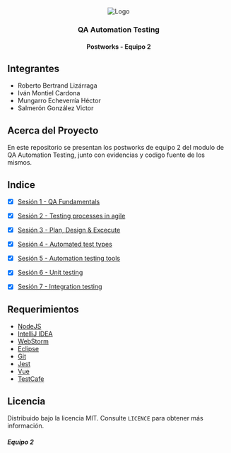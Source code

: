<!-- PROJECT LOGO -->
<br />
<p align="center">
  <a>
    <img src="https://upload.wikimedia.org/wikipedia/commons/4/43/Cognizant_logo_2022.svg" alt="Logo">
  </a>

<h3 align="center">QA Automation Testing</h3>
<h4 align="center">Postworks - Equipo 2</h4>

## Integrantes

* Roberto Bertrand Lizárraga
* Iván Montiel Cardona
* Mungarro Echeverría Héctor
* Salmerón González Victor

## Acerca del Proyecto
En este repositorio se presentan los postworks de equipo 2 del modulo de QA Automation Testing, junto con evidencias y 
codigo fuente de los mismos.

## Indice

- [X] [Sesión 1 - QA Fundamentals](https://github.com/victorjair/bedupostwork/tree/master/Sesion%201)
- [X] [Sesión 2 - Testing processes in agile](https://github.com/victorjair/bedupostwork/tree/master/Sesion%202)
- [X] [Sesión 3 - Plan, Design & Excecute](https://github.com/victorjair/bedupostwork/tree/master/Sesion%203)
- [X] [Sesión 4 - Automated test types](https://github.com/victorjair/bedupostwork/tree/master/Sesion%204)
- [X] [Sesión 5 - Automation testing tools](https://github.com/victorjair/bedupostwork/tree/master/Sesion%205)
- [X] [Sesión 6 - Unit testing](https://github.com/victorjair/bedupostwork/tree/master/Sesion%206)
- [X] [Sesión 7 - Integration testing](https://github.com/victorjair/bedupostwork/tree/master/Sesion%207)


## Requerimientos

- [NodeJS](http://www.ccsinfo.com/content.php?page=compilers)
- [IntelliJ IDEA](https://www.labcenter.com/)
- [WebStorm](http://www.ccsinfo.com/content.php?page=compilers)
- [Eclipse](https://www.labcenter.com/)
- [Git](https://www.labcenter.com/)
- [Jest](http://www.ccsinfo.com/content.php?page=compilers)
- [Vue](https://www.labcenter.com/)
- [TestCafe](http://www.ccsinfo.com/content.php?page=compilers)

## Licencia
Distribuido bajo la licencia MIT. Consulte `LICENCE` para obtener más información.

##### Equipo 2
